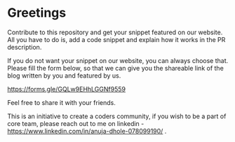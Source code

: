 # Greetings

Contribute to this repository and get your snippet featured on our website. 
All you have to do is, add a code snippet and explain how it works in the PR description. 

If you do not want your snippet on our website, you can always choose that.
Please fill the form below, so that we can give you the shareable link of the blog written by you and featured by us.

https://forms.gle/GQLw9EHhLGGNf9559

Feel free to share it with your friends.

This is an initiative to create a coders community, if you wish to be a part of core team, please reach out to me on linkedin -
https://www.linkedin.com/in/anuja-dhole-078099190/ .


